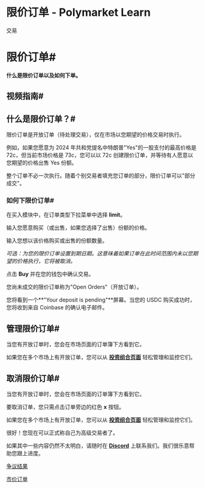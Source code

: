 # 限价订单 - Polymarket Learn

交易

# 限价订单#

**什么是限价订单以及如何下单。**

## 视频指南#

## 什么是限价订单？#

限价订单是开放订单（待处理交易），仅在市场以您期望的价格交易时执行。

例如，如果您愿意为 2024 年共和党提名中特朗普"Yes"的一股支付的最高价格是 72c，但当前市场价格是 73c，您可以以 72c 创建限价订单，并等待有人愿意以您期望的价格出售 Yes 份额。

整个订单不必一次执行。随着个别交易者填充您订单的部分，限价订单可以"部分成交"。

### 如何下限价订单#

在买入模块中，在订单类型下拉菜单中选择 **limit**。

输入您愿意购买（或出售，如果您选择了出售）份额的价格。

输入您想以该价格购买或出售的份额数量。

_可选：为您的限价订单设置到期日期。这意味着如果订单在此时间范围内未以您期望的价格执行，它将被取消。_

点击 **Buy** 并在您的钱包中确认交易。

您尚未成交的限价订单称为"Open Orders"（开放订单）。

您将看到一个**"Your deposit is pending"**屏幕。当您的 USDC 购买成功时，您将收到来自 Coinbase 的确认电子邮件。

## 管理限价订单#

当您有开放订单时，您会在市场页面的订单簿下方看到它。

如果您在多个市场上有开放订单，您可以从 **[投资组合页面](https://polymarket.com/portfolio?tab=Open+orders)** 轻松管理和监控它们。

## 取消限价订单#

当您有开放订单时，您会在市场页面的订单簿下方看到它。

要取消订单，您只需点击订单旁边的红色 **x** 按钮。

如果您在多个市场上有开放订单，您可以从 **[投资组合页面](https://polymarket.com/portfolio?tab=Open+orders)** 轻松管理和监控它们。

很好！您现在可以正式称自己为高级交易者了。

如果其中一些内容仍然不太明白，请随时在 **[Discord](https://discord.com/invite/polymarket)** 上联系我们。我们很乐意帮助您跟上进度。

[争议结果](/docs/guides/markets/dispute/)

[市价订单](/docs/guides/trading/market-orders/)

[](https://x.com/polymarket)[](https://discord.gg/polymarket)[](https://github.com/polymarket)

[](https://github.com/polymarket/learn/blob/main/pages/docs/guides/trading/limit-orders.mdx)
